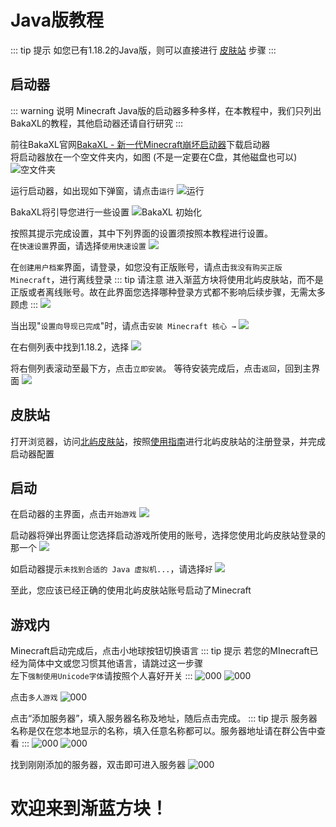 # Java版教程

::: tip 提示
如您已有1.18.2的Java版，则可以直接进行 [皮肤站](#皮肤站) 步骤
:::

## 启动器

::: warning 说明
Minecraft Java版的启动器多种多样，在本教程中，我们只列出BakaXL的教程，其他启动器还请自行研究
:::

前往BakaXL官网[BakaXL - 新一代Minecraft崩坏启动器](https://www.bakaxl.com/)下载启动器<br>
将启动器放在一个空文件夹内，如图 (不是一定要在C盘，其他磁盘也可以)
![空文件夹](./1.png)

运行启动器，如出现如下弹窗，请点击`运行`
![运行](./2.png)

BakaXL将引导您进行一些设置
![BakaXL 初始化](./3.png)

按照其提示完成设置，其中下列界面的设置须按照本教程进行设置。<br>
在`快速设置`界面，请选择`使用快速设置`
![](./4.png)

在`创建用户档案`界面，请登录，如您没有正版账号，请点击`我没有购买正版 Minecraft`，进行离线登录
::: tip 请注意
进入渐蓝方块将使用北屿皮肤站，而不是正版或者离线账号。故在此界面您选择哪种登录方式都不影响后续步骤，无需太多顾虑
:::
![](./5.png)

当出现"`设置向导现已完成`"时，请点击`安装 Minecraft 核心 →`
![](./6.png)

在右侧列表中找到1.18.2，选择
![](./7.png)

将右侧列表滚动至最下方，点击`立即安装`。
等待安装完成后，点击`返回`，回到主界面
![](./8.png)

## 皮肤站

打开浏览器，访问[北屿皮肤站](https://skin.yinyuns.top/)，按照[使用指南](https://docs.yinyuns.top/hokoisle-skin/guide/create-account)进行北屿皮肤站的注册登录，并完成启动器配置

## 启动

在启动器的主界面，点击`开始游戏`
![](./9.png)

启动器将弹出界面让您选择启动游戏所使用的账号，选择您使用北屿皮肤站登录的那一个
![](./10.png)

如启动器提示`未找到合适的 Java 虚拟机...`，请选择`好`
![](./11.png)

至此，您应该已经正确的使用北屿皮肤站账号启动了Minecraft

## 游戏内

Minecraft启动完成后，点击小地球按钮切换语言
::: tip 提示
若您的MInecraft已经为简体中文或您习惯其他语言，请跳过这一步骤<br>
左下`强制使用Unicode字体`请按照个人喜好开关
:::
![000](./12.png)
![000](./13.png)


点击`多人游戏`
![000](./14.png)


点击“添加服务器”，填入服务器名称及地址，随后点击完成。
::: tip 提示
服务器名称是仅在您本地显示的名称，填入任意名称都可以。服务器地址请在群公告中查看
:::
![000](./15.png)
![000](./16.png)

找到刚刚添加的服务器，双击即可进入服务器
![000](./17.png)

# 欢迎来到渐蓝方块！
